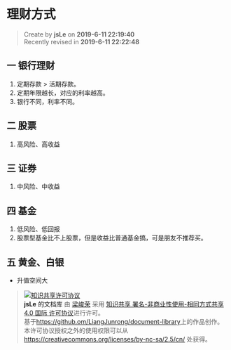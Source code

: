 理财方式
===

> Create by **jsLe** on **2019-6-11 22:19:40**  
> Recently revised in **2019-6-11 22:22:48**

## 一 银行理财

1. 定期存款 > 活期存款。
2. 定期年限越长，对应的利率越高。
3. 银行不同，利率不同。

## 二 股票

1. 高风险、高收益

## 三 证券

1. 中风险、中收益

## 四 基金

1. 低风险、低回报
2. 股票型基金比不上股票，但是收益比普通基金搞，可是朋友不推荐买。

## 五 黄金、白银

* 升值空间大

> <a rel="license" href="http://creativecommons.org/licenses/by-nc-sa/4.0/"><img alt="知识共享许可协议" style="border-width:0" src="https://i.creativecommons.org/l/by-nc-sa/4.0/88x31.png" /></a><br /><a xmlns:dct="http://purl.org/dc/terms/" property="dct:title">**jsLe** 的文档库</a> 由 <a xmlns:cc="http://creativecommons.org/ns#" href="https://github.com/LiangJunrong/document-library" property="cc:attributionName" rel="cc:attributionURL">梁峻荣</a> 采用 <a rel="license" href="http://creativecommons.org/licenses/by-nc-sa/4.0/">知识共享 署名-非商业性使用-相同方式共享 4.0 国际 许可协议</a>进行许可。<br />基于<a xmlns:dct="http://purl.org/dc/terms/" href="https://github.com/LiangJunrong/document-library" rel="dct:source">https://github.om/LiangJunrong/document-library</a>上的作品创作。<br />本许可协议授权之外的使用权限可以从 <a xmlns:cc="http://creativecommons.org/ns#" href="https://creativecommons.org/licenses/by-nc-sa/2.5/cn/" rel="cc:morePermissions">https://creativecommons.org/licenses/by-nc-sa/2.5/cn/</a> 处获得。